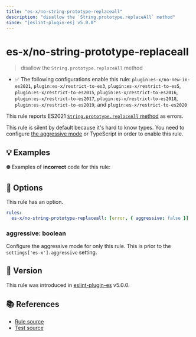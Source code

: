 ```yaml
---
title: "es-x/no-string-prototype-replaceall"
description: "disallow the `String.prototype.replaceAll` method"
since: "[eslint-plugin-es] v5.0.0"
---
```


# es-x/no-string-prototype-replaceall
> disallow the `String.prototype.replaceAll` method

- ✅ The following configurations enable this rule: `plugin:es-x/no-new-in-es2021`, `plugin:es-x/restrict-to-es3`, `plugin:es-x/restrict-to-es5`, `plugin:es-x/restrict-to-es2015`, `plugin:es-x/restrict-to-es2016`, `plugin:es-x/restrict-to-es2017`, `plugin:es-x/restrict-to-es2018`, `plugin:es-x/restrict-to-es2019`, and `plugin:es-x/restrict-to-es2020`

This rule reports ES2021 [`String.prototype.replaceAll` method](https://github.com/tc39/proposal-string-replaceall) as errors.

This rule is silent by default because it's hard to know types. You need to configure [the aggressive mode](../#the-aggressive-mode) or TypeScript in order to enable this rule.

## 💡 Examples

⛔ Examples of **incorrect** code for this rule:

<eslint-playground type="bad" code="/*eslint es-x/no-string-prototype-replaceall: [error, { aggressive: true }] */
foo.replaceAll(&quot;a&quot;, &quot;b&quot;)
" />

## 🔧 Options

This rule has an option.

```yml
rules:
  es-x/no-string-prototype-replaceall: [error, { aggressive: false }]
```

### aggressive: boolean

Configure the aggressive mode for only this rule.
This is prior to the `settings['es-x'].aggressive` setting.

## 🚀 Version

This rule was introduced in [eslint-plugin-es] v5.0.0.

[eslint-plugin-es]: https://github.com/mysticatea/eslint-plugin-es

## 📚 References

- [Rule source](https://github.com/ota-meshi/eslint-plugin-es-x/blob/master/lib/rules/no-string-prototype-replaceall.js)
- [Test source](https://github.com/ota-meshi/eslint-plugin-es-x/blob/master/tests/lib/rules/no-string-prototype-replaceall.js)
